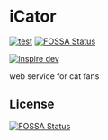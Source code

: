 # iCator

[![test](https://github.com/lzw-723/iCator/actions/workflows/test.yml/badge.svg)](https://github.com/lzw-723/iCator/actions/workflows/test.yml)
[![FOSSA Status](https://app.fossa.com/api/projects/git%2Bgithub.com%2Flzw-723%2FiCator.svg?type=shield)](https://app.fossa.com/projects/git%2Bgithub.com%2Flzw-723%2FiCator?ref=badge_shield)

[![inspire dev](https://github.com/lzw-723/iCator/actions/workflows/inspire.dev.yml/badge.svg)](https://qcoa1d.app.cloudendpoint.cn/)

web service for cat fans


## License
[![FOSSA Status](https://app.fossa.com/api/projects/git%2Bgithub.com%2Flzw-723%2FiCator.svg?type=large)](https://app.fossa.com/projects/git%2Bgithub.com%2Flzw-723%2FiCator?ref=badge_large)